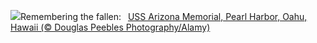![](https://www.bing.com/th?id=OHR.PearlHarborArizona_EN-US9996821390_UHD.jpg&w=1000)Remembering the fallen:&nbsp;&ensp;[USS Arizona Memorial, Pearl Harbor, Oahu, Hawaii (© Douglas Peebles Photography/Alamy)](https://www.bing.com/th?id=OHR.PearlHarborArizona_EN-US9996821390_UHD.jpg)
<br><br/>
